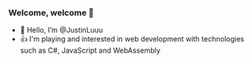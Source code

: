 ### Welcome, welcome 👋
- 🤩 Hello, I’m @JustinLuuu
- 👍  I'm playing and interested in web development with technologies such as C#, JavaScript and WebAssembly 
